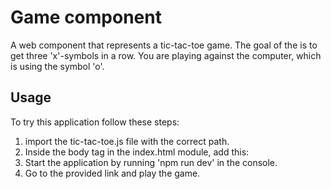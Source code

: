 # <tic-tac-toe> Game component

A web component that represents a tic-tac-toe game. The goal of the is to get three 'x'-symbols in a row. 
You are playing against the computer, which is using the symbol 'o'.

## Usage 

To try this application follow these steps:
1. import the tic-tac-toe.js file with the correct path.
2. Inside the body tag in the index.html module, add this: <tic-tac-toe>
3. Start the application by running 'npm run dev' in the console.
4. Go to the provided link and play the game.

